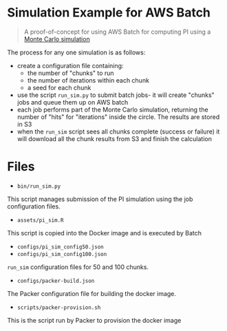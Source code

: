 # Simulation Example for AWS Batch

> A proof-of-concept for using AWS Batch for computing PI using a
> [Monte Carlo simulation](http://mathfaculty.fullerton.edu/mathews/n2003/montecarlopimod.html)

The process for any one simulation is as follows:

  - create a configuration file containing:
    - the number of "chunks" to run
    - the number of iterations within each chunk
    - a seed for each chunk
  - use the script `run_sim.py` to submit batch jobs- it will
    create "chunks" jobs and queue them up on AWS batch
  - each job performs part of the Monte Carlo simulation, returning
    the number of "hits" for "iterations" inside the circle. The
    results are stored in S3
  - when the `run_sim` script sees all chunks complete (success
    or failure) it will download all the chunk results from S3 and
    finish the calculation

# Files

 - `bin/run_sim.py`
 
 This script manages submission of the PI simulation using the job configuration files.

 - `assets/pi_sim.R`
 
 This script is copied into the Docker image and is executed by Batch

 - `configs/pi_sim_config50.json`
 - `configs/pi_sim_config100.json`

 `run_sim` configuration files for 50 and 100 chunks.

 - `configs/packer-build.json`

 The Packer configuration file for building the docker image.

 - `scripts/packer-provision.sh`

 This is the script run by Packer to provision the docker image
